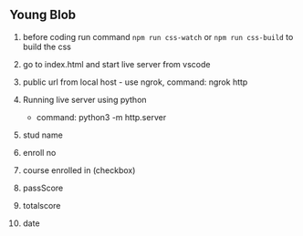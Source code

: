 ## Young Blob

1. before coding run command `npm run css-watch` or `npm run css-build` to build the css 
2. go to index.html and start live server from vscode
3. public url from local host - use ngrok, command: ngrok http <port-number> 

4. Running live server using python 
    - command: python3 -m http.server


1. stud name
2. enroll no
3. course enrolled in (checkbox)
4. passScore
5. totalscore
6. date

